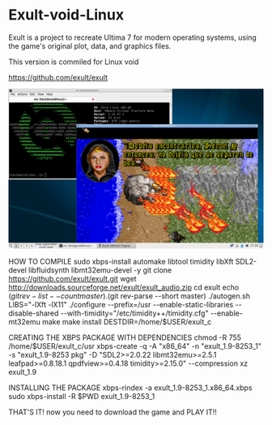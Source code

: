 # Exult-void-Linux
Exult is a project to recreate Ultima 7 for modern operating systems, using the game's original plot, data, and graphics files.</p>
This version is commiled for Linux void</p>

https://github.com/exult/exult

![Screenshot](https://github.com/johna23-lab/Exult-void-Linux/blob/main/exult.void.png?raw=true)

HOW TO COMPILE
sudo xbps-install automake libtool timidity libXft SDL2-devel libfluidsynth libmt32emu-devel -y
git clone https://github.com/exult/exult.git
wget http://downloads.sourceforge.net/exult/exult_audio.zip
cd exult
echo $(git rev-list --count master).$(git rev-parse --short master)
./autogen.sh
LIBS="-lXft -lX11" ./configure --prefix=/usr --enable-static-libraries --disable-shared
--with-timidity="/etc/timidity++/timidity.cfg" --enable-mt32emu
make
make install DESTDIR=/home/$USER/exult_c

CREATING THE XBPS PACKAGE WITH DEPENDENCIES
chmod -R 755 /home/$USER/exult_c/usr
xbps-create -q -A "x86_64" -n "exult_1.9-8253_1" -s "exult_1.9-8253 pkg" -D  "SDL2>=2.0.22 libmt32emu>=2.5.1
leafpad>=0.8.18.1 qpdfview>=0.4.18 timidity>=2.15.0" --compression xz exult_1.9

INSTALLING THE PACKAGE
xbps-rindex -a exult_1.9-8253_1.x86_64.xbps
sudo xbps-install -R $PWD exult_1.9-8253_1

THAT'S IT! now you need to download the game and PLAY IT!!
